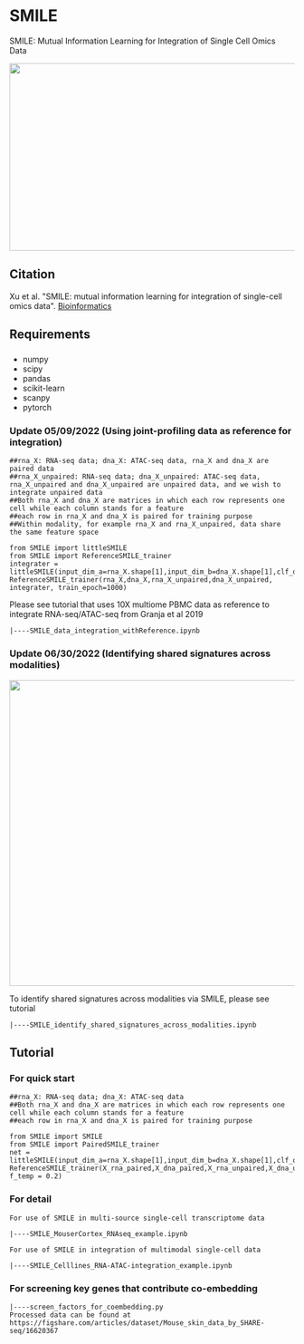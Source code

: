 # SMILE
SMILE: Mutual Information Learning for Integration of Single Cell Omics Data

<img src="https://github.com/rpmccordlab/SMILE/blob/main/SMILE_logo.jpg" width="696" height="331">

## Citation
Xu et al. "SMILE: mutual information learning for integration of single-cell omics data". <a href="https://academic.oup.com/bioinformatics/article-abstract/38/2/476/6384571">Bioinformatics</a>

## Requirements
###
* numpy
* scipy
* pandas
* scikit-learn
* scanpy
* pytorch

### Update 05/09/2022 (Using joint-profiling data as reference for integration)
    
    ##rna_X: RNA-seq data; dna_X: ATAC-seq data, rna_X and dna_X are paired data
    ##rna_X_unpaired: RNA-seq data; dna_X_unpaired: ATAC-seq data, rna_X_unpaired and dna_X_unpaired are unpaired data, and we wish to integrate unpaired data
    ##Both rna_X and dna_X are matrices in which each row represents one cell while each column stands for a feature
    ##each row in rna_X and dna_X is paired for training purpose
    ##Within modality, for example rna_X and rna_X_unpaired, data share the same feature space
    
    from SMILE import littleSMILE
    from SMILE import ReferenceSMILE_trainer
    integrater = littleSMILE(input_dim_a=rna_X.shape[1],input_dim_b=dna_X.shape[1],clf_out=20)
    ReferenceSMILE_trainer(rna_X,dna_X,rna_X_unpaired,dna_X_unpaired, integrater, train_epoch=1000)

Please see tutorial that uses 10X multiome PBMC data as reference to integrate RNA-seq/ATAC-seq from Granja et al 2019
    
    |----SMILE_data_integration_withReference.ipynb

### Update 06/30/2022 (Identifying shared signatures across modalities)

<img src="https://github.com/rpmccordlab/SMILE/blob/main/Tutorial/littleSMILE.jpg" width="780" height="540">

To identify shared signatures across modalities via SMILE, please see tutorial 

    |----SMILE_identify_shared_signatures_across_modalities.ipynb

## Tutorial

### For quick start
    ##rna_X: RNA-seq data; dna_X: ATAC-seq data
    ##Both rna_X and dna_X are matrices in which each row represents one cell while each column stands for a feature
    ##each row in rna_X and dna_X is paired for training purpose 
    
    from SMILE import SMILE
    from SMILE import PairedSMILE_trainer
    net = littleSMILE(input_dim_a=rna_X.shape[1],input_dim_b=dna_X.shape[1],clf_out=30)
    ReferenceSMILE_trainer(X_rna_paired,X_dna_paired,X_rna_unpaired,X_dna_unpaired,net,batch_size=1024, f_temp = 0.2)

### For detail
    For use of SMILE in multi-source single-cell transcriptome data

    |----SMILE_MouserCortex_RNAseq_example.ipynb

    For use of SMILE in integration of multimodal single-cell data

    |----SMILE_Celllines_RNA-ATAC-integration_example.ipynb
    
### For screening key genes that contribute co-embedding

    |----screen_factors_for_coembedding.py
    Processed data can be found at https://figshare.com/articles/dataset/Mouse_skin_data_by_SHARE-seq/16620367
